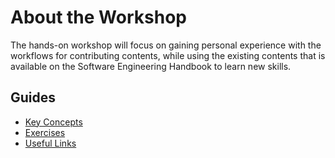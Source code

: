 # About the Workshop

The hands-on workshop will focus on gaining personal experience with the workflows 
for contributing contents, while using the existing contents that is available on 
the Software Engineering Handbook to learn new skills.

## Guides

- [Key Concepts](/Guides/About/Key%20Concepts)
- [Exercises](/Guides/About/Exercises)
- [Useful Links](/Guides/About/Useful%20Links)

